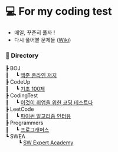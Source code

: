 # :computer: For my coding test
- 매일, 꾸준히 풀자 !
- 다시 풀어볼 문제들 ([Wiki](https://github.com/sangm1n/problem-solving/wiki))

### :open_file_folder: Directory
┣ BOJ  
┃ &nbsp;&nbsp;&nbsp; ┗ [백준 온라인 저지](https://github.com/sangm1n/problem-solving/tree/master/BOJ)  
┣ CodeUp  
┃ &nbsp;&nbsp;&nbsp; ┗ [기초 100제](https://github.com/sangm1n/problem-solving/tree/master/CodeUp)  
┣ CodingTest  
┃ &nbsp;&nbsp;&nbsp; ┗ [이것이 취업을 위한 코딩 테스트다](https://github.com/sangm1n/problem-solving/tree/master/CodingTest)     
┣ LeetCode  
┃ &nbsp;&nbsp;&nbsp; ┗ [파이썬 알고리즘 인터뷰](https://github.com/sangm1n/problem-solving/tree/master/LeetCode)  
┣ Programmers  
┃ &nbsp;&nbsp;&nbsp; ┗ [프로그래머스](https://github.com/sangm1n/problem-solving/tree/master/Programmers)  
┗ SWEA  
 &nbsp;&nbsp;&nbsp;&nbsp;&nbsp;&nbsp;&nbsp;&nbsp; ┗ [SW Expert Academy](https://github.com/sangm1n/problem-solving/tree/master/SWEA)   
